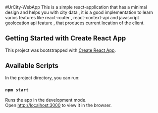 #UrCity-WebApp
This is a simple react-application that has a minimal design and helps you with city data , it is a good implementation to learn varios features like react-router , react-context-api and javascript geolocation api feature , that produces current location of the client.

## Getting Started with Create React App

This project was bootstrapped with [Create React App](https://github.com/facebook/create-react-app).

## Available Scripts

In the project directory, you can run:

### `npm start`

Runs the app in the development mode.\
Open [http://localhost:3000](http://localhost:3000) to view it in the browser.

